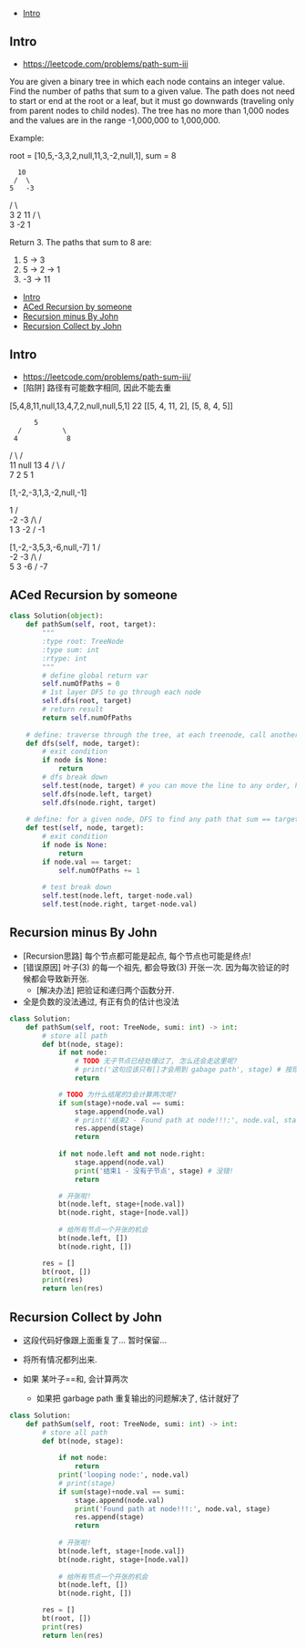 - [Intro](#intro)

## Intro

- https://leetcode.com/problems/path-sum-iii

You are given a binary tree in which each node contains an integer value.
Find the number of paths that sum to a given value.
The path does not need to start or end at the root or a leaf, but it must go downwards
(traveling only from parent nodes to child nodes).
The tree has no more than 1,000 nodes and the values are in the range -1,000,000 to 1,000,000.

Example:

root = [10,5,-3,3,2,null,11,3,-2,null,1], sum = 8

      10
     /  \
    5   -3
   / \    \
  3   2   11
 / \   \
3  -2   1

Return 3. The paths that sum to 8 are:

1.  5 -> 3
2.  5 -> 2 -> 1
3. -3 -> 11

- [Intro](#intro)
- [ACed Recursion by someone](#aced-recursion-by-someone)
- [Recursion minus By John](#recursion-minus-by-john)
- [Recursion Collect by John](#recursion-collect-by-john)




## Intro

- https://leetcode.com/problems/path-sum-iii/
- [陷阱] 路径有可能数字相同, 因此不能去重

[5,4,8,11,null,13,4,7,2,null,null,5,1]
22
[[5, 4, 11, 2], [5, 8, 4, 5]]

          5
      /          \
     4            8
   /    \        /  \
  11   null    13    4
 / \            /    \
7  2           5      1


[1,-2,-3,1,3,-2,null,-1]

   1
 /  \
-2   -3
/\    /\
1 3  -2
/
-1


[1,-2,-3,5,3,-6,null,-7]
   1
 /  \
-2   -3
/\    /\
5 3  -6
/
-7

## ACed Recursion by someone

```py
class Solution(object):
    def pathSum(self, root, target):
        """
        :type root: TreeNode
        :type sum: int
        :rtype: int
        """
        # define global return var
        self.numOfPaths = 0
        # 1st layer DFS to go through each node
        self.dfs(root, target)
        # return result
        return self.numOfPaths
    
    # define: traverse through the tree, at each treenode, call another DFS to test if a path sum include the answer
    def dfs(self, node, target):
        # exit condition
        if node is None:
            return 
        # dfs break down 
        self.test(node, target) # you can move the line to any order, here is pre-order
        self.dfs(node.left, target)
        self.dfs(node.right, target)
        
    # define: for a given node, DFS to find any path that sum == target, if find self.numOfPaths += 1
    def test(self, node, target):
        # exit condition
        if node is None:
            return
        if node.val == target:
            self.numOfPaths += 1
            
        # test break down
        self.test(node.left, target-node.val)
        self.test(node.right, target-node.val)
```


## Recursion minus By John



- [Recursion思路] 每个节点都可能是起点, 每个节点也可能是终点!
- [错误原因] 叶子(3) 的每一个祖先, 都会导致(3) 开张一次. 因为每次验证的时候都会导致新开张.
  - [解决办法] 把验证和递归两个函数分开.
- 全是负数的没法通过, 有正有负的估计也没法



```py
class Solution:
    def pathSum(self, root: TreeNode, sumi: int) -> int:
        # store all path 
        def bt(node, stage):
            if not node:
                # TODO 无子节点已经处理过了, 怎么还会走这里呢?
                # print('这句应该只有[]才会用到 gabage path', stage) # 按理说, 只有遍历到叶子, 才会走这个逻辑
                return

            # TODO 为什么结尾的3会计算两次呢?
            if sum(stage)+node.val == sumi:
                stage.append(node.val)
                # print('结束2 - Found path at node!!!:', node.val, stage)
                res.append(stage)
                return
            
            if not node.left and not node.right:
                stage.append(node.val)
                print('结束1 - 没有子节点', stage) # 没错!
                return

            # 开张啦!
            bt(node.left, stage+[node.val])
            bt(node.right, stage+[node.val])
            
            # 给所有节点一个开张的机会
            bt(node.left, [])
            bt(node.right, [])

        res = []
        bt(root, [])
        print(res)
        return len(res)
```


## Recursion Collect by John

- 这段代码好像跟上面重复了... 暂时保留...


- 将所有情况都列出来.
- 如果 某叶子==和, 会计算两次
  - 如果把 garbage path 重复输出的问题解决了, 估计就好了

```py
class Solution:
    def pathSum(self, root: TreeNode, sumi: int) -> int:
        # store all path 
        def bt(node, stage):
            
            if not node:
                return
            print('looping node:', node.val)
            # print(stage)
            if sum(stage)+node.val == sumi:
                stage.append(node.val)
                print('Found path at node!!!:', node.val, stage)
                res.append(stage)
                return
              
            # 开张啦!
            bt(node.left, stage+[node.val])
            bt(node.right, stage+[node.val])
            
            # 给所有节点一个开张的机会
            bt(node.left, [])
            bt(node.right, [])

        res = []
        bt(root, [])
        print(res)
        return len(res)
```










                    

